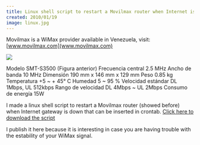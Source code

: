 ```yaml
---
title: Linux shell script to restart a Movilmax router when Internet is down
created: 2010/01/19
image: linux.jpg
---
```


Movilmax is a WiMax provider available in Venezuela, visit: [www.movilmax.com](www.movilmax.com) 

![](https://www.olafrv.com/wp-content/uploads/2010/01/cpe_samsung_modem.jpg) 

Modelo SMT-S3500 (Figura anterior) Frecuencia central 2.5 MHz Ancho de banda 10 MHz Dimensión 190 mm x 146 mm x 129 mm Peso 0.85 kg Temperatura +5 ~ + 45° C Humedad 5 ~ 95 % Velocidad estándar DL 1Mbps, UL 512kbps Rango de velocidad DL 4Mbps ~ UL 2Mbps Consumo de energía 15W

I made a linux shell script to restart a Movilmax router (showed before) when Internet gateway is down that can be inserted in crontab. [Click here to download the script](https://www.olafrv.com/wp-content/uploads/2010/01/movilmax.tar.gz) 

I publish it here because it is interesting in case you are having trouble with the estability of your WiMax signal.